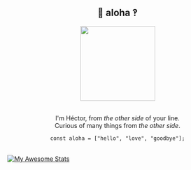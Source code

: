 <div align="center">
   <h2>🖖 aloha ‽</h2>
<!--    <img src="https://media.giphy.com/media/WUlplcMpOCEmTGBtBW/giphy.gif" width="113"> -->
   
   <img src="https://github.com/user-attachments/assets/52ebcb3c-36cb-4724-b54a-cb88634af20b" width="171">

</br>
</br>

I'm Héctor, from _the other side_ of your line.  
Curious of many things from _the other side_.

`const aloha = ["hello", "love", "goodbye"];`

</br>

<div style="display: flex; flex-direction: row;">
   <a href="https://awesome-github-stats.azurewebsites.net/user-stats/stonkol?cardType=level&theme=github-dark&preferLogin=false&Ring=416CDD&Border=FFFFFF" style="margin-right: 10px;">
    <img src="https://awesome-github-stats.azurewebsites.net/user-stats/stonkol?cardType=level&theme=github-dark&preferLogin=false&Ring=416CDD&Border=FFFFFF" alt="My Awesome Stats" />
</a>
   
</div>


 <!--<a href="https://github.com/anuraghazra/github-readme-stats">
    <img src="https://github-readme-stats.vercel.app/api/top-langs/?username=anuraghazra&layout=donut" alt="Top Langs" />
  </a>-->

 <!--<a href="https://github.com/anuraghazra/github-readme-stats">
    <img src="https://github-readme-stats.vercel.app/api/top-langs/?username=stonkol&layout=donut" alt="Top Langs" />
  </a>-->

  <!-- <a href="https://github-contribution-stats.vercel.app/api/?username=stonkol">
    <img src="https://github-contribution-stats.vercel.app/api/?username=stonkol" alt="Github Contribution Stats" width="330px" height="240px" />
  </a> -->

</div>
